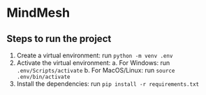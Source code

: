 # MindMesh

## Steps to run the project

1. Create a virtual environment: run `python -m venv .env` 
2. Activate the virtual environment: 
    a. For Windows: run `.env/Scripts/activate`
    b. For MacOS/Linux: run `source .env/bin/activate`
3. Install the dependencies: run `pip install -r requirements.txt` 
